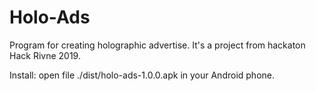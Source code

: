 # Holo-Ads

Program for creating holographic advertise. It's a project from hackaton Hack Rivne 2019.

Install:
    open file ./dist/holo-ads-1.0.0.apk in your Android phone.